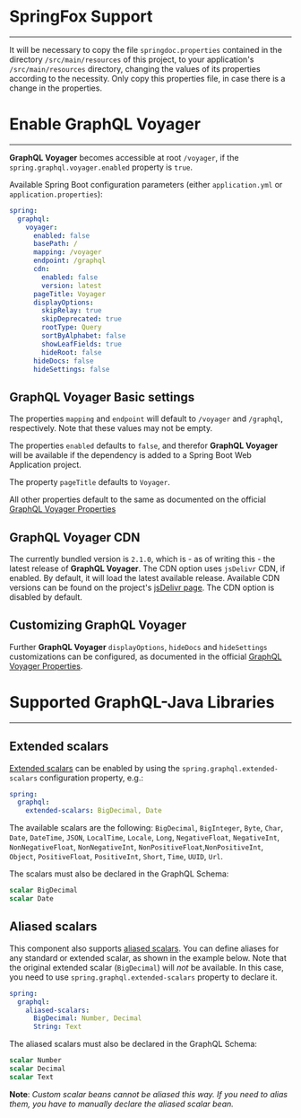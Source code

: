 # SpringFox Support

---

It will be necessary to copy the file `springdoc.properties` contained in the directory `/src/main/resources`
of this project, to your application's `/src/main/resources` directory, changing the values
of its properties according to the necessity.
Only copy this properties file, in case there is a change in the properties.

# Enable GraphQL Voyager

---

**GraphQL Voyager** becomes accessible at root `/voyager`, if the `spring.graphql.voyager.enabled` property is `true`.

Available Spring Boot configuration parameters (either `application.yml` or `application.properties`):

```yaml
spring:
  graphql:
    voyager:
      enabled: false
      basePath: /
      mapping: /voyager
      endpoint: /graphql
      cdn:
        enabled: false
        version: latest
      pageTitle: Voyager
      displayOptions:
        skipRelay: true
        skipDeprecated: true
        rootType: Query
        sortByAlphabet: false
        showLeafFields: true
        hideRoot: false
      hideDocs: false
      hideSettings: false
```

## GraphQL Voyager Basic settings

The properties `mapping` and `endpoint` will default to `/voyager` and `/graphql`, respectively.
Note that these values may not be empty.

The properties `enabled` defaults to `false`, and therefor **GraphQL Voyager** will be available if the
dependency is added to a Spring Boot Web Application project.

The property `pageTitle` defaults to `Voyager`.

All other properties default to the same as documented on the
official [GraphQL Voyager Properties](https://github.com/graphql-kit/graphql-voyager#properties)

## GraphQL Voyager CDN

The currently bundled version is `2.1.0`, which is - as of writing this - the latest release
of **GraphQL Voyager**. The CDN option uses `jsDelivr` CDN, if enabled.
By default, it will load the latest available release. Available CDN versions can be found on the project's
[jsDelivr page](https://www.jsdelivr.com/package/npm/graphql-voyager). The CDN option is disabled by default.

## Customizing GraphQL Voyager

Further **GraphQL Voyager** `displayOptions`, `hideDocs` and `hideSettings` customizations can be
configured, as documented in the official
[GraphQL Voyager Properties](https://github.com/graphql-kit/graphql-voyager#properties).

# Supported GraphQL-Java Libraries

---

## Extended scalars

[Extended scalars](https://github.com/graphql-java/graphql-java-extended-scalars) can be enabled
by using the `spring.graphql.extended-scalars` configuration property, e.g.:

```yaml
spring:
  graphql:
    extended-scalars: BigDecimal, Date
```

The available scalars are the following: `BigDecimal`, `BigInteger`, `Byte`, `Char`, `Date`,
`DateTime`, `JSON`, `LocalTime`, `Locale`, `Long`, `NegativeFloat`, `NegativeInt`,
`NonNegativeFloat`, `NonNegativeInt`, `NonPositiveFloat`,`NonPositiveInt`, `Object`, `PositiveFloat`,
`PositiveInt`, `Short`, `Time`, `UUID`, `Url`.

The scalars must also be declared in the GraphQL Schema:

```graphql
scalar BigDecimal
scalar Date
```

## Aliased scalars

This component also
supports [aliased scalars](https://github.com/graphql-java/graphql-java-extended-scalars#alias-scalars).
You can define aliases for any standard or extended scalar, as shown in the example below. Note that
the original extended scalar (`BigDecimal`) will *not* be available. In this case, you need to use
`spring.graphql.extended-scalars` property to declare it.

```yaml
spring:
  graphql:
    aliased-scalars:
      BigDecimal: Number, Decimal
      String: Text
```

The aliased scalars must also be declared in the GraphQL Schema:

```graphql
scalar Number
scalar Decimal
scalar Text
```

**Note**: *Custom scalar beans cannot be aliased this way. If you need to alias them, you have to
manually declare the aliased scalar bean.*

